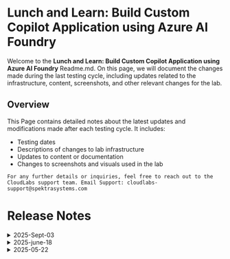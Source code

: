 
# Lunch and Learn: Build Custom Copilot Application using Azure AI Foundry

Welcome to the **Lunch and Learn: Build Custom Copilot Application using Azure AI Foundry** Readme.md. On this page, we will document the changes made during the last testing cycle, including updates related to the infrastructure, content, screenshots, and other relevant changes for the lab.

## Overview

This Page contains detailed notes about the latest updates and modifications made after each testing cycle. It includes:

- Testing dates
- Descriptions of changes to lab infrastructure
- Updates to content or documentation
- Changes to screenshots and visuals used in the lab

`For any further details or inquiries, feel free to reach out to the CloudLabs support team. Email Support: cloudlabs-support@spektrasystems.com`


# Release Notes

<details>
  <summary>2025-Sept-03</summary>

### Release Date: 2025-Sept-03
  
- **Testing Date**: 2025-Sept-03

## Infrastructure Changes

NA

## Content Changes

- **Change**:
    - NA


## Screenshot Updates

- **Change**: Updated or added few new screenshots.

## Validation

  NA

## Testing Notes

- **Test Validation Summary**: Validated the lab guide steps, added few new screenshot.

---
</details>


<details>
  <summary>2025-june-18</summary>

### Release Date: 2025-june-18
  
- **Testing Date**: 2025-june-18

## Infrastructure Changes

NA

## Content Changes

- **Change**:
    - Updated screenshots to improve visual clarity and align with the latest interface.


## Screenshot Updates

- **Change**: Screenshots are up-to-date.

## Validation

  NA

## Testing Notes

- **Test Validation Summary**: Validated the lab guide steps, Added few screenshot, and reorganized exercises for better alignment with the overall lab flow.

---
</details>


<details>
  <summary>2025-05-22</summary>

### Release Date: 2025-05-22
  
- **Testing Date**: 2025-05-22

## Infrastructure Changes

NA

## Content Changes

- **Change**:
    - Updated the content to reflect recent interface changes and provide clearer, more structured instructions.


## Screenshot Updates

- **Change**: Screenshots are up-to-date.

## Validation

  NA

## Testing Notes

- **Test Validation Summary**: Validated the lab guide steps, updated the content to reflect the latest UI changes, and reorganized exercises for better alignment with the overall lab flow.

---
</details>

